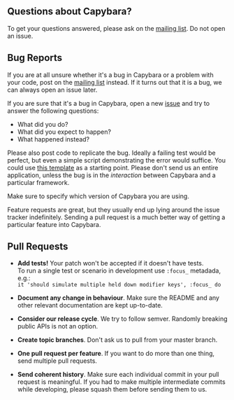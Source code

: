 ## Questions about Capybara?

To get your questions answered, please ask on the [mailing list]. Do not open
an issue.

## Bug Reports

If you are at all unsure whether it's a bug in Capybara or a problem with your
code, post on the [mailing list] instead. If it turns out that it is a bug, we
can always open an issue later.

If you are sure that it's a bug in Capybara, open a new [issue] and try to
answer the following questions:

- What did you do?
- What did you expect to happen?
- What happened instead?

Please also post code to replicate the bug. Ideally a failing test would be
perfect, but even a simple script demonstrating the error would suffice. You
could use [this template](https://gist.github.com/jnicklas/5137053) as a
starting point. Please don't send us an entire application, unless the bug is
in the *interaction* between Capybara and a particular framework.

Make sure to specify which version of Capybara you are using.

Feature requests are great, but they usually end up lying around the issue
tracker indefinitely. Sending a pull request is a much better way of getting a
particular feature into Capybara.

## Pull Requests

- **Add tests!** Your patch won't be accepted if it doesn't have tests.  
To run a single test or scenario in development use `:focus_` metadada, e.g.:  
`it 'should simulate multiple held down modifier keys', :focus_ do`

- **Document any change in behaviour**. Make sure the README and any other
  relevant documentation are kept up-to-date.

- **Consider our release cycle**. We try to follow semver. Randomly breaking
  public APIs is not an option.

- **Create topic branches**. Don't ask us to pull from your master branch.

- **One pull request per feature**. If you want to do more than one thing, send
  multiple pull requests.

- **Send coherent history**. Make sure each individual commit in your pull
  request is meaningful. If you had to make multiple intermediate commits while
  developing, please squash them before sending them to us.

[mailing list]: http://groups.google.com/group/ruby-capybara
[issue]: https://github.com/teamcapybara/capybara/issues
